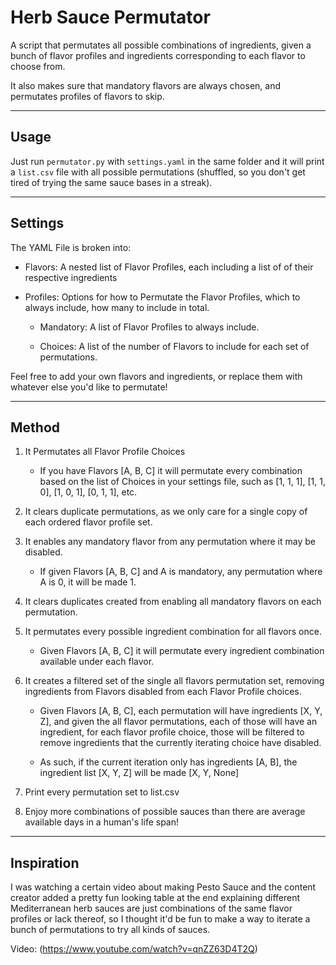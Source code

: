 # Herb Sauce Permutator
A script that permutates all possible combinations of ingredients, given a bunch of flavor profiles and ingredients corresponding to each flavor to choose from.

It also makes sure that mandatory flavors are always chosen, and permutates profiles of flavors to skip.

---------

## Usage

Just run `permutator.py` with `settings.yaml` in the same folder and it will print a `list.csv` file with all possible permutations (shuffled, so you don't get tired of trying the same sauce bases in a streak).

---------

## Settings

The YAML File is broken into:

- Flavors: A nested list of Flavor Profiles, each including a list of of their respective ingredients

- Profiles: Options for how to Permutate the Flavor Profiles, which to always include, how many to include in total.

  - Mandatory: A list of Flavor Profiles to always include.

  - Choices: A list of the number of Flavors to include for each set of permutations.

Feel free to add your own flavors and ingredients, or replace them with whatever else you'd like to permutate!

---------

## Method

1. It Permutates all Flavor Profile Choices

    - If you have Flavors [A, B, C] it will permutate every combination based on the list of Choices in your settings file, such as [1, 1, 1], [1, 1, 0], [1, 0, 1], [0, 1, 1], etc.

2. It clears duplicate permutations, as we only care for a single copy of each ordered flavor profile set.

3. It enables any mandatory flavor from any permutation where it may be disabled.

    - If given Flavors [A, B, C] and A is mandatory, any permutation where A is 0, it will be made 1.

4. It clears duplicates created from enabling all mandatory flavors on each permutation.

5. It permutates every possible ingredient combination for all flavors once.

    - Given Flavors [A, B, C] it will permutate every ingredient combination available under each flavor.

6. It creates a filtered set of the single all flavors permutation set, removing ingredients from Flavors disabled from each Flavor Profile choices.

    - Given Flavors [A, B, C], each permutation will have ingredients [X, Y, Z], and given the all flavor permutations, each of those will have an ingredient, for each flavor profile choice, those will be filtered to remove ingredients that the currently iterating choice have disabled.

    - As such, if the current iteration only has ingredients [A, B], the ingredient list [X, Y, Z] will be made [X, Y, None]

7. Print every permutation set to list.csv

8. Enjoy more combinations of possible sauces than there are average available days in a human's life span!

---------

## Inspiration

I was watching a certain video about making Pesto Sauce and the content creator added a pretty fun looking table at the end explaining different Mediterranean herb sauces are just combinations of the same flavor profiles or lack thereof, so I thought it'd be fun to make a way to iterate a bunch of permutations to try all kinds of sauces.

Video: (https://www.youtube.com/watch?v=qnZZ63D4T2Q)


